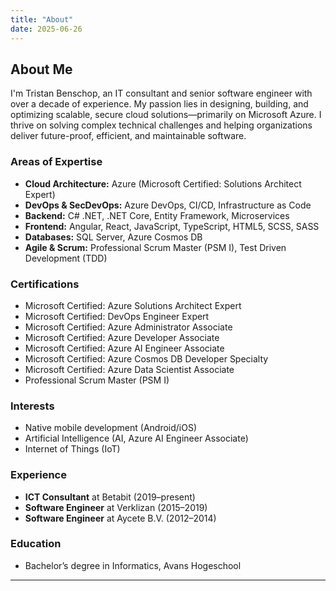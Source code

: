 ```yaml
---
title: "About"
date: 2025-06-26
---
```


## About Me

I'm Tristan Benschop, an IT consultant and senior software engineer with over a decade of experience. My passion lies in designing, building, and optimizing scalable, secure cloud solutions—primarily on Microsoft Azure. I thrive on solving complex technical challenges and helping organizations deliver future-proof, efficient, and maintainable software.

### Areas of Expertise
- **Cloud Architecture:** Azure (Microsoft Certified: Solutions Architect Expert)
- **DevOps & SecDevOps:** Azure DevOps, CI/CD, Infrastructure as Code
- **Backend:** C# .NET, .NET Core, Entity Framework, Microservices
- **Frontend:** Angular, React, JavaScript, TypeScript, HTML5, SCSS, SASS
- **Databases:** SQL Server, Azure Cosmos DB
- **Agile & Scrum:** Professional Scrum Master (PSM I), Test Driven Development (TDD)

### Certifications
- Microsoft Certified: Azure Solutions Architect Expert
- Microsoft Certified: DevOps Engineer Expert
- Microsoft Certified: Azure Administrator Associate
- Microsoft Certified: Azure Developer Associate
- Microsoft Certified: Azure AI Engineer Associate
- Microsoft Certified: Azure Cosmos DB Developer Specialty
- Microsoft Certified: Azure Data Scientist Associate
- Professional Scrum Master (PSM I)

### Interests
- Native mobile development (Android/iOS)
- Artificial Intelligence (AI, Azure AI Engineer Associate)
- Internet of Things (IoT)

### Experience
- **ICT Consultant** at Betabit (2019–present)
- **Software Engineer** at Verklizan (2015–2019)
- **Software Engineer** at Aycete B.V. (2012–2014)

### Education
- Bachelor’s degree in Informatics, Avans Hogeschool

---
